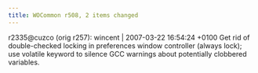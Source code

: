 ```yaml
---
title: WOCommon r508, 2 items changed
---
```


r2335@cuzco (orig r257): wincent | 2007-03-22 16:54:24 +0100 Get rid of double-checked locking in preferences window controller (always lock); use volatile keyword to silence GCC warnings about potentially clobbered variables.
